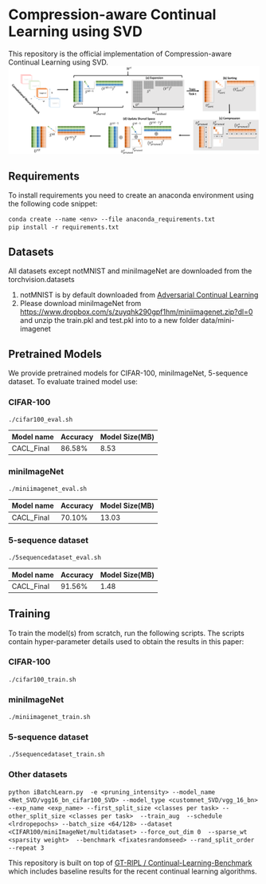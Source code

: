 # Compression-aware Continual Learning using SVD
This repository is the official implementation of Compression-aware Continual Learning using SVD.
![Pipeline of our approach](/images/neurips22.png)
## Requirements

To install requirements you need to create an anaconda environment using the following code snippet:

```setup
conda create --name <env> --file anaconda_requirements.txt
pip install -r requirements.txt
```

## Datasets
All datasets except notMNIST and miniImageNet are downloaded from the torchvision.datasets
1. notMNIST is by default downloaded from [Adversarial Continual Learning](https://github.com/facebookresearch/Adversarial-Continual-Learning/tree/master/data)
2. Please download miniImageNet from https://www.dropbox.com/s/zuyqhk290gpf1hm/miniimagenet.zip?dl=0 and unzip the train.pkl and test.pkl into to a new folder data/mini-imagenet


## Pretrained Models

We provide pretrained models for CIFAR-100, miniImageNet, 5-sequence dataset. To evaluate trained model use:

### CIFAR-100
```
./cifar100_eval.sh
```

| Model name         | Accuracy  | Model Size(MB) |
| ------------------ |---------------- | -------------- |
| CACL_Final   |     86.58%         |      8.53       |
### miniImageNet
```
./miniimagenet_eval.sh
```
| Model name         | Accuracy  | Model Size(MB) |
| ------------------ |---------------- | -------------- |
| CACL_Final   |     70.10%         |     13.03       |
### 5-sequence dataset

```
./5sequencedataset_eval.sh
```
| Model name         | Accuracy  | Model Size(MB) |
| ------------------ |---------------- | -------------- |
| CACL_Final   |     91.56%         |     1.48      |
## Training

To train the model(s) from scratch, run the following scripts. The scripts contain hyper-parameter details used to obtain the results in this paper:
### CIFAR-100
```
./cifar100_train.sh
```
### miniImageNet

```
./miniimagenet_train.sh
```
### 5-sequence dataset

```
./5sequencedataset_train.sh
```
### Other datasets
```
python iBatchLearn.py  -e <pruning_intensity> --model_name <Net_SVD/vgg16_bn_cifar100_SVD> --model_type <customnet_SVD/vgg_16_bn> --exp_name <exp_name> --first_split_size <classes per task> --other_split_size <classes per task>  --train_aug  --schedule <lrdropepochs> --batch_size <64/128> --dataset <CIFAR100/miniImageNet/multidataset> --force_out_dim 0  --sparse_wt <sparsity weight>  --benchmark <fixatesrandomseed> --rand_split_order --repeat 3

```
This repository is built on top of [GT-RIPL
/
Continual-Learning-Benchmark](https://github.com/GT-RIPL/Continual-Learning-Benchmark) which includes baseline results for the recent continual learning algorithms.
